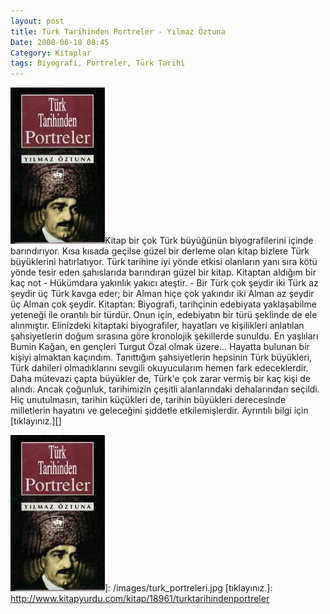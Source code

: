 ```yaml
---
layout: post
title: Türk Tarihinden Portreler - Yılmaz Öztuna
Date: 2008-06-10 08:45
Category: Kitaplar
tags: Biyografi, Portreler, Türk Tarihi
---
```


![ Türk Tarihinden Portreler][]Kitap bir çok Türk büyüğünün
biyografilerini içinde barındırıyor. Kısa kısada geçilse güzel bir
derleme olan kitap bizlere Türk büyüklerini hatırlatıyor. Türk tarihine
iyi yönde etkisi olanların yanı sıra kötü yönde tesir eden şahıslarıda
barındıran güzel bir kitap. Kitaptan aldığım bir kaç not - Hükümdara
yakınlık yakıcı ateştir. - Bir Türk çok şeydir iki Türk az şeydir üç
Türk kavga eder; bir Alman hiçe çok yakındır iki Alman az şeydir üç
Alman çok şeydir. Kitaptan: Biyografi, tarihçinin edebiyata yaklaşabilme
yeteneği ile orantılı bir türdür. Onun için, edebiyatın bir türü
şeklinde de ele alınmıştır. Elinizdeki kitaptaki biyografiler, hayatları
ve kişilikleri anlatılan şahsiyetlerin doğum sırasına göre kronolojik
şekillerde sunuldu. En yaşlıları Bumin Kağan, en gençleri Turgut Özal
olmak üzere... Hayatta bulunan bir kişiyi almaktan kaçındım. Tanıttığım
şahsiyetlerin hepsinin Türk büyükleri, Türk dahileri olmadıklarını
sevgili okuyucularım hemen fark edeceklerdir. Daha mütevazi çapta
büyükler de, Türk'e çok zarar vermiş bir kaç kişi de alındı. Ancak
çoğunluk, tarihimizin çeşitli alanlarındaki dehalarından seçildi. Hiç
unutulmasın, tarihin küçükleri de, tarihin büyükleri derecesinde
milletlerin hayatını ve geleceğini şiddetle etkilemişlerdir. Ayrıntılı
bilgi için [tıklayınız.][]

  [ Türk Tarihinden Portreler]: /images/turk_portreleri.jpg
    " Türk Tarihinden Portreler"
  ![ Türk Tarihinden Portreler][]]: /images/turk_portreleri.jpg
  [tıklayınız.]: http://www.kitapyurdu.com/kitap/18961/turktarihindenportreler
